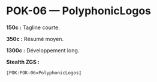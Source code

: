 # POK-06 — PolyphonicLogos

**150c :** Tagline courte.

**350c :** Résumé moyen.

**1300c :** Développement long.

**Stealth ZGS :**
```
⟦POK:POK-06⋄PolyphonicLogos⟧
```
